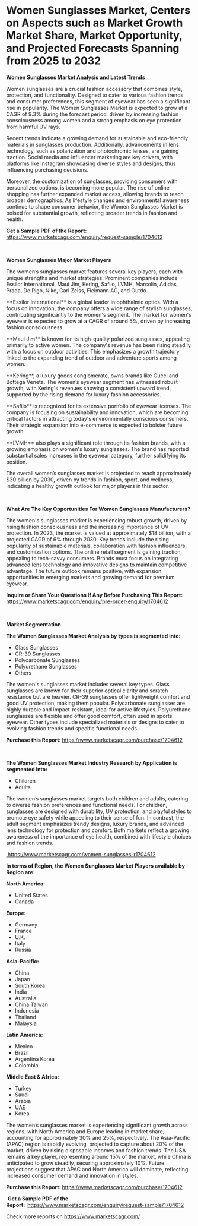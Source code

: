 <p><h1>Women Sunglasses Market, Centers on Aspects such as Market Growth Market Share, Market Opportunity, and Projected Forecasts Spanning from 2025 to 2032</h1></p><p><strong>Women Sunglasses Market Analysis and Latest Trends</strong></p>
<p><p>Women sunglasses are a crucial fashion accessory that combines style, protection, and functionality. Designed to cater to various fashion trends and consumer preferences, this segment of eyewear has seen a significant rise in popularity. The Women Sunglasses Market is expected to grow at a CAGR of 9.3% during the forecast period, driven by increasing fashion consciousness among women and a strong emphasis on eye protection from harmful UV rays.</p><p>Recent trends indicate a growing demand for sustainable and eco-friendly materials in sunglasses production. Additionally, advancements in lens technology, such as polarization and photochromic lenses, are gaining traction. Social media and influencer marketing are key drivers, with platforms like Instagram showcasing diverse styles and designs, thus influencing purchasing decisions.</p><p>Moreover, the customization of sunglasses, providing consumers with personalized options, is becoming more popular. The rise of online shopping has further expanded market access, allowing brands to reach broader demographics. As lifestyle changes and environmental awareness continue to shape consumer behavior, the Women Sunglasses Market is poised for substantial growth, reflecting broader trends in fashion and health.</p></p>
<p><strong>Get a Sample PDF of the Report:&nbsp;</strong> <a href="https://www.marketscagr.com/enquiry/request-sample/1704612?utm_campaign=2799&utm_medium=2&utm_source=Github&utm_content=ia&utm_term=27032025&utm_id=women-sunglasses">https://www.marketscagr.com/enquiry/request-sample/1704612</a></p>
<p>&nbsp;</p>
<p><strong>Women Sunglasses Major Market Players</strong></p>
<p><p>The women’s sunglasses market features several key players, each with unique strengths and market strategies. Prominent companies include Essilor International, Maui Jim, Kering, Safilo, LVMH, Marcolin, Adidas, Prada, De Rigo, Nike, Carl Zeiss, Fielmann AG, and Outdo.</p><p>**Essilor International** is a global leader in ophthalmic optics. With a focus on innovation, the company offers a wide range of stylish sunglasses, contributing significantly to the women's segment. The market for women's eyewear is expected to grow at a CAGR of around 5%, driven by increasing fashion consciousness.</p><p>**Maui Jim** is known for its high-quality polarized sunglasses, appealing primarily to active women. The company's revenue has been rising steadily, with a focus on outdoor activities. This emphasizes a growth trajectory linked to the expanding trend of outdoor and adventure sports among women.</p><p>**Kering**, a luxury goods conglomerate, owns brands like Gucci and Bottega Veneta. The women’s eyewear segment has witnessed robust growth, with Kering's revenues showing a consistent upward trend, supported by the rising demand for luxury fashion accessories.</p><p>**Safilo** is recognized for its extensive portfolio of eyewear licenses. The company is focusing on sustainability and innovation, which are becoming critical factors in attracting today's environmentally conscious consumers. Their strategic expansion into e-commerce is expected to bolster future growth.</p><p>**LVMH** also plays a significant role through its fashion brands, with a growing emphasis on women's luxury sunglasses. The brand has reported substantial sales increases in the eyewear category, further solidifying its position.</p><p>The overall women’s sunglasses market is projected to reach approximately $30 billion by 2030, driven by trends in fashion, sport, and wellness, indicating a healthy growth outlook for major players in this sector.</p></p>
<p>&nbsp;</p>
<p><strong>What Are The Key Opportunities For Women Sunglasses Manufacturers?</strong></p>
<p><p>The women's sunglasses market is experiencing robust growth, driven by rising fashion consciousness and the increasing importance of UV protection. In 2023, the market is valued at approximately $18 billion, with a projected CAGR of 6% through 2030. Key trends include the rising popularity of sustainable materials, collaboration with fashion influencers, and customization options. The online retail segment is gaining traction, appealing to tech-savvy consumers. Brands must focus on integrating advanced lens technology and innovative designs to maintain competitive advantage. The future outlook remains positive, with expansion opportunities in emerging markets and growing demand for premium eyewear.</p></p>
<p><strong>Inquire or Share Your Questions If Any Before Purchasing This Report:</strong> <a href="https://www.marketscagr.com/enquiry/pre-order-enquiry/1704612?utm_campaign=2799&utm_medium=2&utm_source=Github&utm_content=ia&utm_term=27032025&utm_id=women-sunglasses">https://www.marketscagr.com/enquiry/pre-order-enquiry/1704612</a></p>
<p>&nbsp;</p>
<p><strong>Market Segmentation</strong></p>
<p><strong>The Women Sunglasses Market Analysis by types is segmented into:</strong></p>
<p><ul><li>Glass Sunglasses</li><li>CR-39 Sunglasses</li><li>Polycarbonate Sunglasses</li><li>Polyurethane Sunglasses</li><li>Others</li></ul></p>
<p><p>The women's sunglasses market includes several key types. Glass sunglasses are known for their superior optical clarity and scratch resistance but are heavier. CR-39 sunglasses offer lightweight comfort and good UV protection, making them popular. Polycarbonate sunglasses are highly durable and impact-resistant, ideal for active lifestyles. Polyurethane sunglasses are flexible and offer good comfort, often used in sports eyewear. Other types include specialized materials or designs to cater to evolving fashion trends and specific functional needs.</p></p>
<p><strong>Purchase this Report:&nbsp;</strong><a href="https://www.marketscagr.com/purchase/1704612?utm_campaign=2799&utm_medium=2&utm_source=Github&utm_content=ia&utm_term=27032025&utm_id=women-sunglasses">https://www.marketscagr.com/purchase/1704612</a></p>
<p>&nbsp;</p>
<p><strong>The Women Sunglasses Market Industry Research by Application is segmented into:</strong></p>
<p><ul><li>Children</li><li>Adults</li></ul></p>
<p><p>The women’s sunglasses market targets both children and adults, catering to diverse fashion preferences and functional needs. For children, sunglasses are designed with durability, UV protection, and playful styles to promote eye safety while appealing to their sense of fun. In contrast, the adult segment emphasizes trendy designs, luxury brands, and advanced lens technology for protection and comfort. Both markets reflect a growing awareness of the importance of eye health, combined with lifestyle choices and fashion trends.</p></p>
<p><a href="https://www.marketscagr.com/women-sunglasses-r1704612?utm_campaign=2799&utm_medium=2&utm_source=Github&utm_content=ia&utm_term=27032025&utm_id=women-sunglasses">&nbsp;https://www.marketscagr.com/women-sunglasses-r1704612</a></p>
<p><strong>In terms of Region, the Women Sunglasses Market Players available by Region are:</strong></p>
<p>
    <p> <strong> North America: </strong>
        <ul>
            <li>United States</li>
            <li>Canada</li>
        </ul>
        </p> 
    <p> <strong> Europe: </strong>
        <ul>
            <li>Germany</li>
            <li>France</li>
            <li>U.K.</li>
            <li>Italy</li>
            <li>Russia</li>
        </ul>
        </p> 
    <p> <strong> Asia-Pacific: </strong>
        <ul>
            <li>China</li>
            <li>Japan</li>
            <li>South Korea</li>
            <li>India</li>
            <li>Australia</li>
            <li>China Taiwan</li>
            <li>Indonesia</li>
            <li>Thailand</li>
            <li>Malaysia</li>
        </ul>
        </p> 
    <p> <strong> Latin America: </strong>
        <ul>
            <li>Mexico</li>
            <li>Brazil</li>
            <li>Argentina Korea</li>
            <li>Colombia</li>
        </ul>
        </p> 
    <p> <strong> Middle East & Africa: </strong>
        <ul>
            <li>Turkey</li>
            <li>Saudi</li>
            <li>Arabia</li>
            <li>UAE</li>
            <li>Korea</li>
        </ul>
    </p>
    </p>
<p><p>The women’s sunglasses market is experiencing significant growth across regions, with North America and Europe leading in market share, accounting for approximately 30% and 25%, respectively. The Asia-Pacific (APAC) region is rapidly evolving, projected to capture about 20% of the market, driven by rising disposable incomes and fashion trends. The USA remains a key player, representing around 15% of the market, while China is anticipated to grow steadily, securing approximately 10%. Future projections suggest that APAC and North America will dominate, reflecting increased consumer demand and innovation in styles.</p></p>
<p><strong>Purchase this Report: </strong><a href="https://www.marketscagr.com/purchase/1704612?utm_campaign=2799&utm_medium=2&utm_source=Github&utm_content=ia&utm_term=27032025&utm_id=women-sunglasses">https://www.marketscagr.com/purchase/1704612</a></p>
<p>&nbsp;<strong>Get a Sample PDF of the Report:&nbsp;&nbsp;</strong><a href="https://www.marketscagr.com/enquiry/request-sample/1704612?utm_campaign=2799&utm_medium=2&utm_source=Github&utm_content=ia&utm_term=27032025&utm_id=women-sunglasses">https://www.marketscagr.com/enquiry/request-sample/1704612</a></p>
<p><strong></strong></p>
<p>Check more reports on <a href="https://www.marketscagr.com/?utm_campaign=2799&utm_medium=2&utm_source=Github&utm_content=ia&utm_term=27032025&utm_id=women-sunglasses">https://www.marketscagr.com/</a></p>